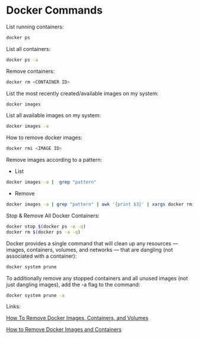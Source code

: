 # Docker Commands

List running containers:

```bash
docker ps
```

List all containers:

```bash
docker ps -a
```

Remove containers:

```bash
docker rm <CONTAINER ID>
```

List the most recently created/available images on my system:

```bash
docker images
```

List all available images on my system:

```bash
docker images -a
```

How to remove docker images:

```bash
docker rmi <IMAGE ID>
```

Remove images according to a pattern:

* List

 ```bash
 docker images -a |  grep "pattern"
 ```

* Remove

 ```bash
docker images -a | grep "pattern" | awk '{print $3}' | xargs docker rmi
 ```

Stop & Remove All Docker Containers:

```bash
docker stop $(docker ps -a -q)
docker rm $(docker ps -a -q)
```

Docker provides a single command that will clean up any resources — images, containers, volumes, and networks — that are dangling (not associated with a container):

```bash
docker system prune
```

To additionally remove any stopped containers and all unused images (not just dangling images), add the -a flag to the command:

```bash
docker system prune -a
```

Links:

[How To Remove Docker Images, Containers, and Volumes](https://www.digitalocean.com/community/tutorials/how-to-remove-docker-images-containers-and-volumes)

[How to Remove Docker Images and Containers](https://tecadmin.net/remove-docker-images-and-containers/)
